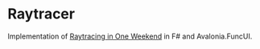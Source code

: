 # Raytracer

Implementation of [Raytracing in One Weekend](https://raytracing.github.io/books/RayTracingInOneWeekend.html) in F# and Avalonia.FuncUI.